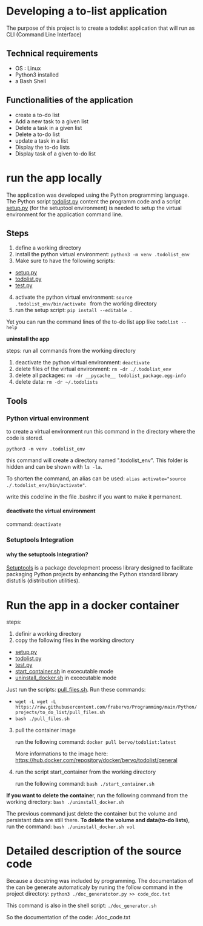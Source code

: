 # Developing a to-list application
The purpose of this project is to create a todolist application that will run as CLI (Command Line Interface)
## Technical requirements
+ OS : Linux
+ Python3 installed
+ a Bash Shell

## Functionalities of the application
+ create a to-do list 
+ Add a new task to a given list
+ Delete a task in a given list
+ Delete a to-do list 
+ update a task in a list 
+ Display the to-do lists
+ Display task of a given to-do list 

# run the app locally
The application was developed using the Python programming language. The Python script [todolist.py](./todolist.py) content the programm code and a script [setup.py](./setup.py) (for the setuptool environment) is needed to setup the virtual environment for the application command line.

## Steps
1. define a working directory 
2. install the python virtual environment: ```python3 -m venv .todolist_env```
3. Make sure to have the following scripts:  
  + [setup.py](./setup.py)
  + [todolist.py](./todolist.py)
  + [test.py](./test.py)
4. activate the python virtual environment: ```source .todolist_env/bin/activate ``` from the working directory
5. run the setup script: ```pip install --editable .```

Yet you can run the command lines of the to-do list app like ```todolist --help``` 

**uninstall the app**

steps: run all commands from the working directory 
1. deactivate the python virtual environment: ```deactivate```
2. delete files of the virtual environment: ```rm -dr ./.todolist_env```
3. delete all packages: ```rm -dr __pycache__ todolist_package.egg-info```
4. delete data: ```rm -dr ~/.todolists```
## Tools
### Python virtual environment
to create a virtual environment run this command in the directory where the code is stored.
```
python3 -m venv .todolist_env
```
this command will create a directory named ".todolist_env". This folder is hidden and can be shown with ```ls -la```. 

To shorten the command, an alias can be used: ```alias activate="source ./.todolist_env/bin/activate"```. 

write this codeline in the file .bashrc if you want to make it permanent.
#### deactivate the virtual environment
command: ```deactivate```

### Setuptools Integration
#### why the setuptools Integration?
[Setuptools](https://en.wikipedia.org/wiki/Setuptools) is a package development process library designed to facilitate packaging Python projects by enhancing the Python standard library distutils (distribution utilities). 

# Run the app in a docker container
steps: 
1. definir a working directory
2. copy the following files in the working directory
  + [setup.py](./setup.py)
  + [todolist.py](./todolist.py)
  + [test.py](./test.py)
  + [start_container.sh](./start_container.sh) in excecutable mode
  + [uninstall_docker.sh](./uninstall_docker.sh) in excecutable mode

  Just run the scripts: [pull_files.sh](./pull_files.sh). 
  Run these commands: 
  + ```wget -L wget -L https://raw.githubusercontent.com/frabervo/Programming/main/Python/projects/to_do_list/pull_files.sh```
  + ```bash ./pull_files.sh```
  
3. pull the container image

    run the following command: ```docker pull bervo/todolist:latest```

    More informations to the image here: https://hub.docker.com/repository/docker/bervo/todolist/general

4. run the script start_container from the working directory 
    
    run the following command: ```bash ./start_container.sh```

**If you want to delete the containe**r, run the following command from the working directory: ```bash ./uninstall_docker.sh```

The previous command just delete the container but the volume and persistant data are still there. **To delete the volume and data(to-do lists)**, run the command: ```bash ./uninstall_docker.sh vol```

# Detailed description of the source code
Because a docstring was included by programming. The documentation of the can be generate automaticaly by runing the follow command in the project directory: 
```python3 ./doc_generatotor.py >> code_doc.txt``` 

This command is also in the shell script: ```./doc_generator.sh```

So the documentation of the code: ./doc_code.txt
